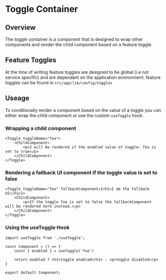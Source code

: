 # Toggle Container

## Overview

The toggle container is a component that is designed to wrap other components and render the child component based on a feature toggle.

## Feature Toggles

At the time of writing feature toggles are designed to be global (i.e not service specific) and are dependant on the application environment.
feature toggles can be found in `src/app/lib/config/toggles`

## Useage

To conditionally render a component based on the value of a toggle you can either wrap the child component or use the custom `useToggle` hook.

### Wrapping a child component

```
<Toggle toggleName="foo">
    <ChildComponent>
        <p>I will be rendered if the enabled value of toggle: foo is set to true</p>
    </ChildComponent>
</Toggle>
```

### Rendering a fallback UI component if the toggle value is set to false

```
<Toggle toggleName="foo" fallbackComponent={<h1>I am the fallback UI</h1>}>
    <ChildComponent>
        <p>If the toggle foo is set to false the fallbackComponent will be rendered here instead.</p>
    </ChildComponent>
</Toggle>
```

### Using the useToggle Hook

```
import useToggle from './useToggle';

const Component = () => {
    const { enabled } = useToggle('foo')

    return enabled ? <h1>toggle enabled</h1> : <p>toggle disabled</p>
}

export default Component;
```
